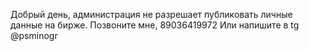 Добрый день, администрация не разрешает публиковать личные данные на бирже.
Позвоните мне, 89036419972
Или напишите в tg @psminogr
